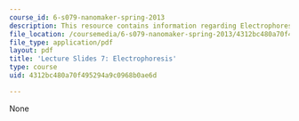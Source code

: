 ```yaml
---
course_id: 6-s079-nanomaker-spring-2013
description: This resource contains information regarding Electrophoresis.
file_location: /coursemedia/6-s079-nanomaker-spring-2013/4312bc480a70f495294a9c0968b0ae6d_MIT6_S079S13_slides07.pdf
file_type: application/pdf
layout: pdf
title: 'Lecture Slides 7: Electrophoresis'
type: course
uid: 4312bc480a70f495294a9c0968b0ae6d

---
```

None